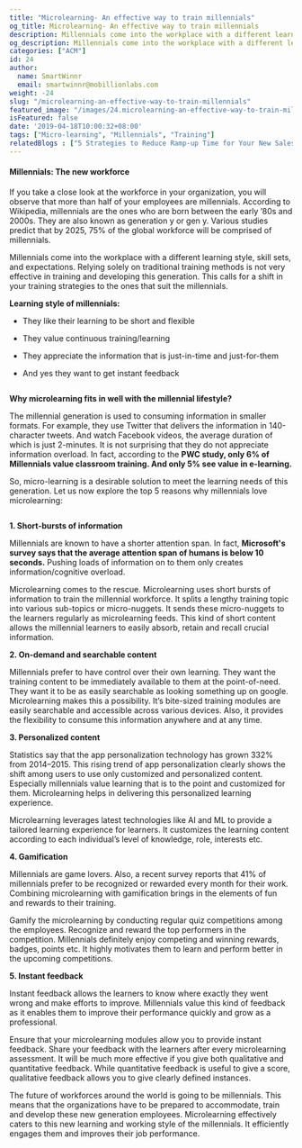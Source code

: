 ```yaml
---
title: "Microlearning- An effective way to train millennials"
og_title: Microlearning- An effective way to train millennials
description: Millennials come into the workplace with a different learning style, skill sets, and expectations. Learn how you can make learning appealing for them using microlearning.
og_description: Millennials come into the workplace with a different learning style, skill sets, and expectations. Learn how you can make learning appealing for them using microlearning.
categories: ["ACM"]
id: 24
author:
  name: SmartWinnr
  email: smartwinnr@mobillionlabs.com
weight: -24
slug: "/microlearning-an-effective-way-to-train-millennials"
featured_image: "/images/24.microlearning-an-effective-way-to-train-millennials.png"
isFeatured: false
date: '2019-04-18T10:00:32+08:00'
tags: ["Micro-learning", "Millennials", "Training"]
relatedBlogs : ["5 Strategies to Reduce Ramp-up Time for Your New Sales Recruits", "Training the Millennials 5 Strategies that Work", "Ramp-up your New Hire by Using Pre-boarding Activities"]
---
```


#### **Millennials: The new workforce**

If you take a close look at the workforce in your organization, you will observe that more than half of your employees are millennials. According to Wikipedia, millennials are the ones who are born between the early ’80s and 2000s. They are also known as generation y or gen y. Various studies predict that by 2025, 75% of the global workforce will be comprised of millennials.

Millennials come into the workplace with a different learning style, skill sets, and expectations. Relying solely on traditional training methods is not very effective in training and developing this generation. This calls for a shift in your training strategies to the ones that suit the millennials.

**Learning style of millennials:**

* They like their learning to be short and flexible

* They value continuous training/learning

* They appreciate the information that is just-in-time and just-for-them

* And yes they want to get instant feedback

<img alt="" src="/images/how-millennials-prefer-their-learning.png" class="ml_image_center70 padding80 ml-padding-top0 ml-padding-bottom0">

**Why microlearning fits in well with the millennial lifestyle?**

The millennial generation is used to consuming information in smaller formats. For example, they use Twitter that delivers the information in 140-character tweets. And watch Facebook videos, the average duration of which is just 2-minutes. It is not surprising that they do not appreciate information overload. In fact, according to the **PWC study, only 6% of Millennials value classroom training. And only 5% see value in e-learning.**

So, micro-learning is a desirable solution to meet the learning needs of this generation. Let us now explore the top 5 reasons why millennials love microlearning:

<img alt="" src="/images/5-reasons-millennials-love-microlearning.png" class="padding80 ml-padding-top0 ml-padding-bottom0">


**1. Short-bursts of information**

Millennials are known to have a shorter attention span. In fact, **Microsoft's survey says that the average attention span of humans is below 10 seconds.** Pushing loads of information on to them only creates information/cognitive overload.

Microlearning comes to the rescue. Microlearning uses short bursts of information to train the millennial workforce. It splits a lengthy training topic into various sub-topics or micro-nuggets. It sends these micro-nuggets to the learners regularly as microlearning feeds. This kind of short content allows the millennial learners to easily absorb, retain and recall crucial information.
 
**2. On-demand and searchable content**

Millennials prefer to have control over their own learning. They want the training content to be immediately available to them at the point-of-need. They want it to be as easily searchable as looking something up on google. Microlearning makes this a possibility. It’s bite-sized training modules are easily searchable and accessible across various devices. Also, it provides the flexibility to consume this information anywhere and at any time.

**3. Personalized content**

Statistics say that the app personalization technology has grown 332% from 2014–2015. This rising trend of app personalization clearly shows the shift among users to use only customized and personalized content. Especially millennials value learning that is to the point and customized for them. Microlearning helps in delivering this personalized learning experience.

Microlearning leverages latest technologies like AI and ML to provide a tailored learning experience for learners. It customizes the learning content according to each individual’s level of knowledge, role, interests etc.

**4. Gamification**

Millennials are game lovers. Also, a recent survey reports that 41% of millennials prefer to be recognized or rewarded every month for their work. Combining microlearning with gamification brings in the elements of fun and rewards to their training. 

Gamify the microlearning by conducting regular quiz competitions among the employees. Recognize and reward the top performers in the competition. Millennials definitely enjoy competing and winning rewards, badges, points etc. It highly motivates them to learn and perform better in the upcoming competitions.

**5. Instant feedback**

Instant feedback allows the learners to know where exactly they went wrong and make efforts to improve. Millennials value this kind of feedback as it enables them to improve their performance quickly and grow as a professional. 

Ensure that your microlearning modules allow you to provide instant feedback. Share your feedback with the learners after every microlearning assessment. It will be much more effective if you give both qualitative and quantitative feedback. While quantitative feedback is useful to give a score, qualitative feedback allows you to give clearly defined instances.

The future of workforces around the world is going to be millennials. This means that the organizations have to be prepared to accommodate, train and develop these new generation employees. Microlearning effectively caters to this new learning and working style of the millennials. It efficiently engages them and improves their job performance.